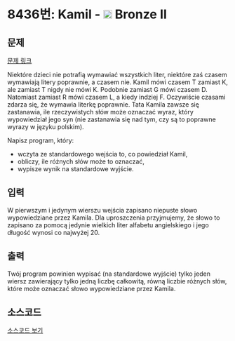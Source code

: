 # 8436번: Kamil - <img src="https://static.solved.ac/tier_small/4.svg" style="height:20px" /> Bronze II

<!-- performance -->

<!-- 문제 제출 후 깃허브에 푸시를 했을 때 제출한 코드의 성능이 입력될 공간입니다.-->

<!-- end -->

## 문제

[문제 링크](https://boj.kr/8436)


<p>Niektóre dzieci nie potrafią wymawiać wszystkich liter, niektóre zaś czasem wymawiają litery poprawnie, a czasem nie. Kamil mówi czasem T zamiast K, ale zamiast T nigdy nie mówi K. Podobnie zamiast G mówi czasem D. Natomiast zamiast R mówi czasem L, a kiedy indziej F. Oczywiście czasami zdarza się, że wymawia literkę poprawnie. Tata Kamila zawsze się zastanawia, ile rzeczywistych słów może oznaczać wyraz, który wypowiedział jego syn (nie zastanawia się nad tym, czy są to poprawne wyrazy w języku polskim).</p>

<p>Napisz program, który:</p>

<ul>
<li>wczyta ze standardowego wejścia to, co powiedział Kamil,</li>
<li>obliczy, ile różnych słów może to oznaczać,</li>
<li>wypisze wynik na standardowe wyjście.</li>
</ul>



## 입력


<p>W pierwszym i jedynym wierszu wejścia zapisano niepuste słowo wypowiedziane przez Kamila. Dla uproszczenia przyjmujemy, że słowo to zapisano za pomocą jedynie wielkich liter alfabetu angielskiego i jego długość wynosi co najwyżej 20.</p>



## 출력


<p>Twój program powinien wypisać (na standardowe wyjście) tylko jeden wiersz zawierający tylko jedną liczbę całkowitą, równą liczbie różnych słów, które może oznaczać słowo wypowiedziane przez Kamila.</p>



## 소스코드

[소스코드 보기](Kamil.py)
